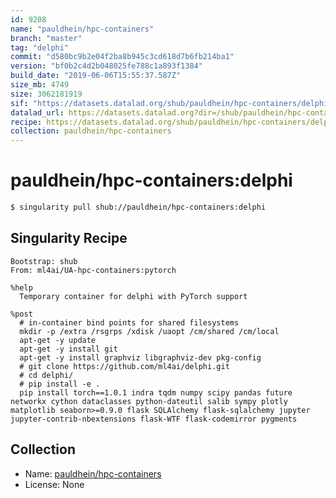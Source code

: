 ```yaml
---
id: 9208
name: "pauldhein/hpc-containers"
branch: "master"
tag: "delphi"
commit: "d580bc9b2e04f2ba8b945c3cd618d7b6fb214ba1"
version: "bf0b2c4d2b048025fe788c1a893f1384"
build_date: "2019-06-06T15:55:37.587Z"
size_mb: 4749
size: 3062181919
sif: "https://datasets.datalad.org/shub/pauldhein/hpc-containers/delphi/2019-06-06-d580bc9b-bf0b2c4d/bf0b2c4d2b048025fe788c1a893f1384.simg"
datalad_url: https://datasets.datalad.org?dir=/shub/pauldhein/hpc-containers/delphi/2019-06-06-d580bc9b-bf0b2c4d/
recipe: https://datasets.datalad.org/shub/pauldhein/hpc-containers/delphi/2019-06-06-d580bc9b-bf0b2c4d/Singularity
collection: pauldhein/hpc-containers
---
```


# pauldhein/hpc-containers:delphi

```bash
$ singularity pull shub://pauldhein/hpc-containers:delphi
```

## Singularity Recipe

```singularity
Bootstrap: shub
From: ml4ai/UA-hpc-containers:pytorch

%help
  Temporary container for delphi with PyTorch support

%post
  # in-container bind points for shared filesystems
  mkdir -p /extra /rsgrps /xdisk /uaopt /cm/shared /cm/local
  apt-get -y update
  apt-get -y install git
  apt-get -y install graphviz libgraphviz-dev pkg-config
  # git clone https://github.com/ml4ai/delphi.git
  # cd delphi/
  # pip install -e .
  pip install torch==1.0.1 indra tqdm numpy scipy pandas future networkx cython dataclasses python-dateutil salib sympy plotly matplotlib seaborn>=0.9.0 flask SQLAlchemy flask-sqlalchemy jupyter jupyter-contrib-nbextensions flask-WTF flask-codemirror pygments
```

## Collection

 - Name: [pauldhein/hpc-containers](https://github.com/pauldhein/hpc-containers)
 - License: None

